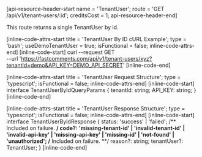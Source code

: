 [api-resource-header-start name = 'TenantUser'; route = 'GET /api/v1/tenant-users/:id'; creditsCost = 1; api-resource-header-end]

This route returns a single TenantUser by id.

[inline-code-attrs-start title = 'TenantUser By ID cURL Example'; type = 'bash'; useDemoTenantUser = true; isFunctional = false; inline-code-attrs-end]
[inline-code-start]
curl --request GET \
  --url 'https://fastcomments.com/api/v1/tenant-users/xyz?tenantId=demo&API_KEY=DEMO_API_SECRET'
[inline-code-end]

[inline-code-attrs-start title = 'TenantUser Request Structure'; type = 'typescript'; isFunctional = false; inline-code-attrs-end]
[inline-code-start]
interface TenantUserByIdQueryParams {
    tenantId: string;
    API_KEY: string;
}
[inline-code-end]

[inline-code-attrs-start title = 'TenantUser Response Structure'; type = 'typescript'; isFunctional = false; inline-code-attrs-end]
[inline-code-start]
interface TenantUserByIdResponse {
    status: 'success' | 'failed';
    /** Included on failure. **/
    code?: 'missing-tenant-id' | 'invalid-tenant-id' | 'invalid-api-key' | 'missing-api-key' | 'missing-id' | 'not-found' | 'unauthorized';
    /** Included on failure. **/
    reason?: string;
    tenantUser?: TenantUser;
}
[inline-code-end]
